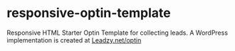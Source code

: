 # responsive-optin-template
Responsive HTML Starter Optin Template for collecting leads.
A WordPress implementation is created at <a href="https://leadzy.net/optin">Leadzy.net/optin</a>
